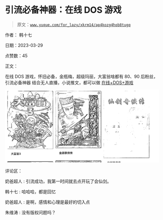 # 引流必备神器：在线 DOS 游戏

> 原文：[`www.yuque.com/for_lazy/xkrm14/ap4kozg4hob8tugq`](https://www.yuque.com/for_lazy/xkrm14/ap4kozg4hob8tugq)

作者： 韩十七

日期：2023-03-29

点赞数：45

正文：

在线 DOS 游戏，怀旧必备，金瓶梅，超级玛丽，大富翁啥都有 80、90 后粉丝，引流必备神器 结合无人直播，小说推文，都可以做 [在线+DOS+游戏](https://dos.zczc.cz)

![](img/ffb1f10e30878182d81c2c7bc861a6bb.png)  

评论区：

奶爸超人 : 引流成功，我第一时间就去点开玩了会仙剑。

韩十七 : 哈哈哈，都是回忆

奶爸超人 : 是啊，感情和心理是最好的切入点

朱维涛 : 没有版权问题吗？

